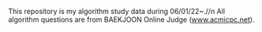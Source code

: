 This repository is my algorithm study data during 06/01/22~.//n
All algorithm questions are from BAEKJOON Online Judge (www.acmicpc.net).
